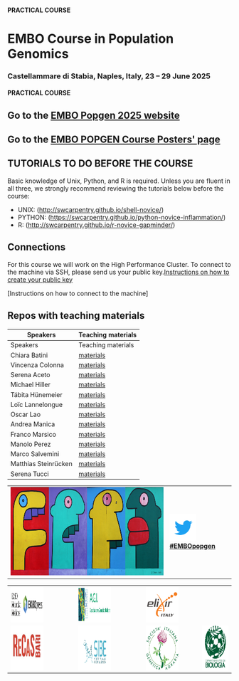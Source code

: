 #### PRACTICAL COURSE

# EMBO Course in Population Genomics
### Castellammare di Stabia, Naples, Italy, 23 – 29 June 2025

#### PRACTICAL COURSE

## Go to the [EMBO Popgen 2025 website](https://meetings.embo.org/event/25-pop-genomics) 

## Go to the [EMBO POPGEN Course Posters' page](https://www.jeangilder.it/pop-genomics/) 

## TUTORIALS TO DO BEFORE THE COURSE
Basic knowledge of Unix, Python, and R is required. Unless you are fluent in all three, we strongly recommend reviewing the tutorials below before the course:

- UNIX:  (http://swcarpentry.github.io/shell-novice/)
- PYTHON: (https://swcarpentry.github.io/python-novice-inflammation/)
- R:  (http://swcarpentry.github.io/r-novice-gapminder/)
  
## Connections

For this course we will work on the High Performance Cluster. 
To connect to the machine via SSH, please send us your public key.[Instructions on how to create your public key](https://github.com/ColonnaLab/EMBO_popgen/blob/main/popgen2025/connections/EMBO_POPGEN2025_keypair.pdf)

[Instructions on how to connect to the machine]

## Repos with teaching materials
| Speakers | Teaching materials |
|--------------------|-----------------|
| Speakers | Teaching materials |
| Chiara Batini | [materials](Chiara_Batini) |
| Vincenza Colonna| [materials](Vincenza_Colonna) |
| Serena Aceto | [materials](Serena_Aceto) |
| Michael Hiller | [materials](Michael_Hiller) |
| Tábita Hünemeier | [materials](Tabita_Hunemeier) |
| Loïc Lannelongue | [materials](Loic_Lannelongue) |
| Oscar Lao | [materials](Oscar_Lao) |
| Andrea Manica | [materials](Andrea_Manica) |
| Franco Marsico | [materials](Franco_Marsico) |
| Manolo Perez | [materials](Manolo_Perez) |
| Marco Salvemini | [materials](Marco_Salvemini) |
| Matthias Steinrücken | [materials](Matthias_Steinrucken) |
| Serena Tucci | [materials](Serena_Tucci) |



<table style="width:100%">
   <tr>
     <td><img src="./img/popgenlogo.png" alt="yay" height="200" width="700"></td> <td><a href="https://twitter.com/hashtag/EMBOpopgen?src=hashtag_click"><img src="./img/tw.png" alt="yay" height="60" width="60"><b>#EMBOpopgen</b></td>    
     <tr/>
</table>


<table width="1000">
  <!-- Top row: EMBO, AGI, ELIXIR -->
  <tr>
    <td align="center">
      <a href="https://www.embo.org">
        <img src="./img/embo.png" alt="EMBO" height="80" width="250">
      </a>
    </td>
    <td width="50"></td>
    <td align="center">
      <a href="https://www.associazionegeneticaitaliana.it/">
        <img src="./img/AGI.jpeg" alt="AGI" height="80" width="250">
      </a>
    </td>
    <td width="50"></td>
    <td align="center">
      <a href="https://elixir-europe.org/about-us/who-we-are/nodes/italy">
        <img src="./img/elixir.png" alt="ELIXIR" height="80" width="250">
      </a>
    </td>
  </tr>

  <!-- Bottom row: RECAS, SIBE, SSIGA, UNINA -->
  <tr>
    <td align="center">
      <a href="https://www.recas-bari.it/index.php/en/">
        <img src="./img/RECAS.png" alt="RECAS" height="100" width="200">
      </a>
    </td>
    <td width="25"></td>
    <td align="center">
      <a href="https://www.sibe-iseb.it">
        <img src="./img/SIBE.png" alt="SIBE" height="100" width="200">
      </a>
    </td>
    <td width="25"></td>
    <td align="center">
      <a href="http://www.geneticagraria.it/">
        <img src="./img/SSIGA.png" alt="SSIGA" height="100" width="200">
      </a>
    </td>
    <td width="25"></td>
    <td align="center">
      <a href="https://www.unina.it">
        <img src="./img/UNINA.jpg" alt="UNINA" height="100" width="200">
      </a>
    </td>
  </tr>
</table>
